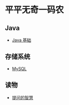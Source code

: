 # 平平无奇一码农


## Java
- [Java 基础](https://github.com/lazecoding/Note/blob/main/note/articles/java/JavaBase.md)


## 存储系统
- [MySQL](https://github.com/lazecoding/Note/blob/main/note/articles/mysql/MySQL.md)


## 读物
- [提问的智慧](https://github.com/lazecoding/Note/blob/main/doc/提问的智慧.md)
